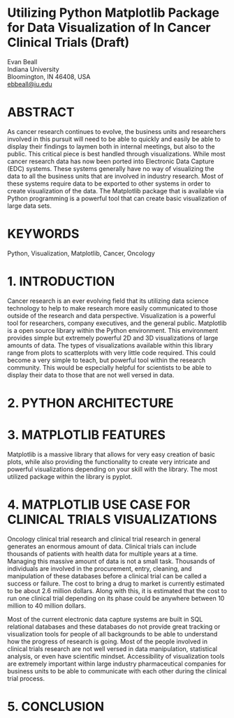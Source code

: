 # Utilizing Python Matplotlib Package for Data Visualization of In Cancer Clinical Trials (Draft)
Evan Beall  
Indiana University  
Bloomington, IN 46408, USA  
ebbeall@iu.edu  
# ABSTRACT
As cancer research continues to evolve, the business units and researchers involved in this pursuit will need to be able to quickly and easily be able to display their findings to laymen both in internal meetings, but also to the public.  This critical piece is best handled through visualizations.  While most cancer research data has now been ported into Electronic Data Capture (EDC) systems.  These systems generally have no way of visualizing the data to all the business units that are involved in industry research.  Most of these systems require data to be exported to other systems in order to create visualization of the data.  The Matplotlib package that is available via Python programming is a powerful tool that can create basic visualization of large data sets.
# KEYWORDS
Python, Visualization, Matplotlib, Cancer, Oncology
# 1. INTRODUCTION
Cancer research is an ever evolving field that its utilizing data science technology to help to make research more easily communicated to those outside of the research and data perspective.  Visualization is a powerful tool for researchers, company executives, and the general public.  Matplotlib is a open source library within the Python environment.  This environment provides simple but extremely powerful 2D and 3D visualizations of large amounts of data.  The types of visualizations available within this library range from plots to scatterplots with very little code required.  This could become a very simple to teach, but powerful tool within the research community.  This would be especially helpful for scientists to be able to display their data to those that are not well versed in data.
# 2. PYTHON ARCHITECTURE

# 3. MATPLOTLIB FEATURES
Matplotlib is a massive library that allows for very easy creation of basic plots, while also providing the functionality to create very intricate and powerful visualizations depending on your skill with the library.  The most utilized package within the library is pyplot.  
# 4. MATPLOTLIB USE CASE FOR CLINICAL TRIALS VISUALIZATIONS
Oncology clinical trial research and clinical trial research in general generates an enormous amount of data.  Clinical trials can include thousands of patients with health data for multiple years at a time.  Managing this massive amount of data is not a small task.  Thousands of individuals are involved in the procurement, entry, cleaning, and manipulation of these databases before a clinical trial can be called a success or failure.  The cost to bring a drug to market is currently estimated to be about 2.6 million dollars.  Along with this, it is estimated that the cost to run one clinical trial depending on its phase could be anywhere between 10 million to 40 million dollars.   

Most of the current electronic data capture systems are built in SQL relational databases and these databases do not provide great tracking or visualization tools for people of all backgrounds to be able to understand how the progress of research is going.  Most of the people involved in clinical trials research are not well versed in data manipulation, statistical analysis, or even have scientific mindset.  Accessibility of visualization tools are extremely important within large industry pharmaceutical companies for business units to be able to communicate with each other during the clinical trial process.
# 5. CONCLUSION
